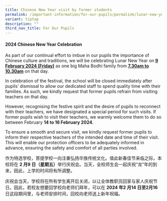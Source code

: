 ```yaml
---
title: Chinese New Year visit by former students
permalink: /important-information/for-our-pupils/permalink/lunar-new-year-visit-by-former-students/
variant: tiptap
description: ""
third_nav_title: For Our Pupils
---
```

<h4><strong>2024 Chinese New Year Celebration&nbsp;</strong></h4>
<p></p>
<p>As part of our continual effort to imbue in our pupils the importance
of Chinese culture and traditions, we will be celebrating Lunar New Year
on<strong> <u>9 February 2024 (Friday)</u></strong> as one big Maha Bodhi
family from <strong><u>7.30am to 10.30am</u></strong> on that day.&nbsp;</p>
<p>In celebration of the festival, the school will be closed immediately
after pupils’ dismissal to allow our dedicated staff to spend quality time
with their families. As such, we kindly request that former pupils refrain
from visiting teachers on that day.&nbsp;</p>
<p>However, recognising the festive spirit and the desire of pupils to reconnect
with their teachers, we have designated a special period for such visits.
If former pupils wish to visit their teachers, we warmly welcome them to
do so between February <strong>14 to 16 February 2024.</strong>&nbsp;</p>
<p>To ensure a smooth and secure visit, we kindly request former pupils to
inform their respective teachers of the intended date and time of their
visit. This will enable our protection officers to be adequately informed
in advance, ensuring the safety and comfort of all parties involved.</p>
<p></p>
<p>作为特选学校，菩提学校一向注重弘扬华族传统文化。值此新春佳节来临之际，本校将在 <strong>2 月9 日（星期五）</strong>举行庆祝会。当天，全校师生会一起庆祝“龙”年的到来，因此，上学的时间将有所调整。</p>
<p>庆祝会当天，学校将在所有学生离开后关闭，以让全体教职员回家与家人庆祝节日。因此，若校友想要回学校向老师们拜年，可以在 <strong>2024 年2 月14 日至2月16 </strong>日这段期间里，与老师安排时间，回校向老师送上新年祝福。</p>